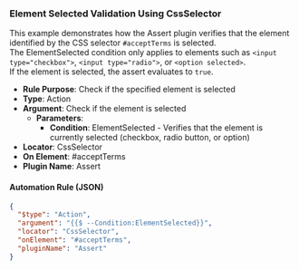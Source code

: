 ### Element Selected Validation Using CssSelector

This example demonstrates how the Assert plugin verifies that the element identified by the CSS selector `#acceptTerms` is selected.  
The ElementSelected condition only applies to elements such as `<input type="checkbox">`, `<input type="radio">`, or `<option selected>`.  
If the element is selected, the assert evaluates to `true`.

- **Rule Purpose**: Check if the specified element is selected  
- **Type**: Action  
- **Argument**: Check if the element is selected  
  - **Parameters**:  
    - **Condition**: ElementSelected - Verifies that the element is currently selected (checkbox, radio button, or option)  
- **Locator**: CssSelector  
- **On Element**: #acceptTerms  
- **Plugin Name**: Assert  

#### Automation Rule (JSON)

```json
{
  "$type": "Action",
  "argument": "{{$ --Condition:ElementSelected}}",
  "locator": "CssSelector",
  "onElement": "#acceptTerms",
  "pluginName": "Assert"
}
```

